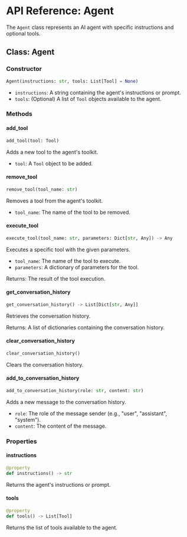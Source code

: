 # API Reference: Agent

The `Agent` class represents an AI agent with specific instructions and optional tools.

## Class: Agent

### Constructor

```python
Agent(instructions: str, tools: List[Tool] = None)
```

- `instructions`: A string containing the agent's instructions or prompt.
- `tools`: (Optional) A list of `Tool` objects available to the agent.

### Methods

#### add_tool

```python
add_tool(tool: Tool)
```

Adds a new tool to the agent's toolkit.

- `tool`: A `Tool` object to be added.

#### remove_tool

```python
remove_tool(tool_name: str)
```

Removes a tool from the agent's toolkit.

- `tool_name`: The name of the tool to be removed.

#### execute_tool

```python
execute_tool(tool_name: str, parameters: Dict[str, Any]) -> Any
```

Executes a specific tool with the given parameters.

- `tool_name`: The name of the tool to execute.
- `parameters`: A dictionary of parameters for the tool.

Returns: The result of the tool execution.

#### get_conversation_history

```python
get_conversation_history() -> List[Dict[str, Any]]
```

Retrieves the conversation history.

Returns: A list of dictionaries containing the conversation history.

#### clear_conversation_history

```python
clear_conversation_history()
```

Clears the conversation history.

#### add_to_conversation_history

```python
add_to_conversation_history(role: str, content: str)
```

Adds a new message to the conversation history.

- `role`: The role of the message sender (e.g., "user", "assistant", "system").
- `content`: The content of the message.

### Properties

#### instructions

```python
@property
def instructions() -> str
```

Returns the agent's instructions or prompt.

#### tools

```python
@property
def tools() -> List[Tool]
```

Returns the list of tools available to the agent.

